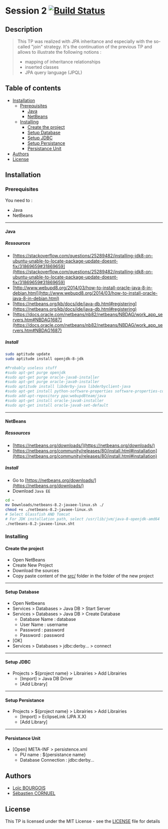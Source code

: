 # Session 2 [![Build Status](https://travis-ci.org/eleves-ig2i/ig2i-le4-poo-2018-tp-2.svg?branch=master)](https://travis-ci.org/eleves-ig2i/ig2i-le4-poo-2018-tp-2)

## Description

> This TP was realized with JPA inheritance and especially with the so-called "join" strategy. It's the continuation of the previous TP and allows to illustrate the following notions : 
> * mapping of inheritance relationships
> * inserted classes
> * JPA query language (JPQL)

## Table of contents
- [Installation](#installation)
	- [Prerequisites](#prerequisites)
		- [Java](#java)
		- [NetBeans](#netbeans)
	- [Installing](#installing)
		- [Create the project](#create-the-project)
		- [Setup Database](#setup-database)
		- [Setup JDBC](#setup-jdbc)
		- [Setup Persistance](#setup-persistance)
		- [Persistance Unit](#persistance-unit)
- [Authors](#authors)
- [License](#license)

## Installation
### Prerequisites
You need to :
* Java
* NetBeans

---------------------
#### Java
##### Ressources
* [https://stackoverflow.com/questions/25289482/installing-jdk8-on-ubuntu-unable-to-locate-package-update-doesnt-fix/31869659#31869659](https://stackoverflow.com/questions/25289482/installing-jdk8-on-ubuntu-unable-to-locate-package-update-doesnt-fix/31869659#31869659) 
* [http://www.webupd8.org/2014/03/how-to-install-oracle-java-8-in-debian.html](http://www.webupd8.org/2014/03/how-to-install-oracle-java-8-in-debian.html)
* [https://netbeans.org/kb/docs/ide/java-db.html#registering](https://netbeans.org/kb/docs/ide/java-db.html#registering)
* [https://docs.oracle.com/netbeans/nb82/netbeans/NBDAG/work_app_servers.htm#NBDAG1687](https://docs.oracle.com/netbeans/nb82/netbeans/NBDAG/work_app_servers.htm#NBDAG1687)

##### Install
```bash
sudo aptitude update
sudo aptitude install openjdk-8-jdk
```
```bash
#Probably useless stuff
#sudo apt-get purge openjdk
#sudo apt-get purge oracle-java8-installer
#sudo apt-get purge oracle-java9-installer
#sudo aptitude install libderby-java libderbyclient-java
#sudo apt-get install python-software-properties software-properties-common
#sudo add-apt-repository ppa:webupd8team/java
#sudo apt-get install oracle-java8-installer
#sudo apt-get install oracle-java8-set-default
```

---------------------
#### NetBeans
##### Ressources
* [https://netbeans.org/downloads/](https://netbeans.org/downloads/) 
* [https://netbeans.org/community/releases/80/install.html#installation](https://netbeans.org/community/releases/80/install.html#installation)

##### Install
* Go to [https://netbeans.org/downloads/](https://netbeans.org/downloads/)
* Download `Java EE`

```bash
cd ~
mv Downloads/netbeans-8.2-javaee-linux.sh ./
chmod +x ./netbeans-8.2-javaee-linux.sh
# Select Glassfish AND Tomcat
# For JDK installation path, select /usr/lib/jvm/java-8-openjdk-amd64
./netbeans-8.2-javaee-linux.sht
```

### Installing
#### Create the project
* Open NetBeans
* Create New Project
* Download the sources
* Copy paste content of the [src/](https://github.com/eleves-ig2i/ig2i-le4-poo-2018-tp-2/tree/master/hopital/src) folder in the folder of the new project 

---------------------
#### Setup Database
* Open Netbeans
* Services > Databases > Java DB > Start Server
* Services > Databases > Java DB > Create Database
	* Database Name : database
	* User Name : username
	* Password : password
	* Password : password
* [OK]
* Services > Databases > jdbc:derby... > connect

---------------------
#### Setup JDBC
* Projects > ${project name} > Librairies > Add Librairies
	* [Import] > Java DB Driver
	* [Add Library]

---------------------
#### Setup Persistance
* Projects > ${project name} > Librairies > Add Librairies
	* [Import] > EclipseLink (JPA X.X)
	* [Add Library]	

---------------------
#### Persistance Unit
* [Open] META-INF > persistence.xml
	* PU name : ${persistance name}
	* Database Connection : jdbc:derby...

## Authors
* [Loïc BOURGOIS](https://github.com/loicbourgois) 
* [Sébastien CORNUEL](https://github.com/Hercules0402)

## License
This TP is licensed under the MIT License - see the [LICENSE](https://github.com/eleves-ig2i/ig2i-le4-poo-2018-tp-2/blob/master/LICENSE) file for details	